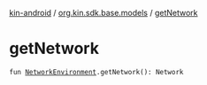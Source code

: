 [kin-android](../index.md) / [org.kin.sdk.base.models](index.md) / [getNetwork](./get-network.md)

# getNetwork

`fun `[`NetworkEnvironment`](../org.kin.sdk.base.stellar.models/-network-environment/index.md)`.getNetwork(): Network`